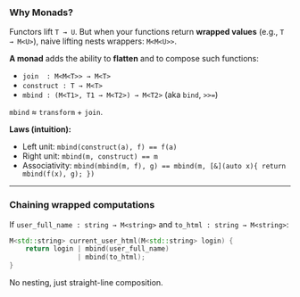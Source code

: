 ### **Why Monads?**
Functors lift `T → U`. But when your functions return **wrapped values** (e.g., `T → M<U>`), naive lifting nests wrappers: `M<M<U>>`.

**A monad** adds the ability to **flatten** and to compose such functions:

- `join  : M<M<T>> → M<T>`
- `construct : T → M<T>`
- `mbind : (M<T1>, T1 → M<T2>) → M<T2>`  (aka `bind`, `>>=`)

`mbind` ≈ `transform` + `join`.

**Laws (intuition):**
- Left unit: `mbind(construct(a), f) == f(a)`
- Right unit: `mbind(m, construct) == m`
- Associativity: `mbind(mbind(m, f), g) == mbind(m, [&](auto x){ return mbind(f(x), g); })`

---

### **Chaining wrapped computations**
If `user_full_name : string → M<string>` and `to_html : string → M<string>`:

```cpp
M<std::string> current_user_html(M<std::string> login) {
    return login | mbind(user_full_name)
                 | mbind(to_html);
}
```

No nesting, just straight-line composition.